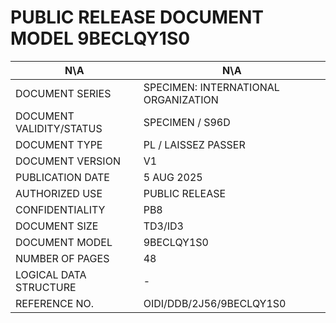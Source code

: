 # PUBLIC RELEASE DOCUMENT MODEL 9BECLQY1S0
| N\A                    | N\A                                    |
|--------------------------|--------------------------------------------|
| DOCUMENT SERIES         | SPECIMEN: INTERNATIONAL ORGANIZATION       |
| DOCUMENT VALIDITY/STATUS| SPECIMEN / S96D                            |
| DOCUMENT TYPE           | PL / LAISSEZ PASSER                        |
| DOCUMENT VERSION        | V1                                         |
| PUBLICATION DATE        | 5 AUG 2025                                 |
| AUTHORIZED USE          | PUBLIC RELEASE                             |
| CONFIDENTIALITY         | PB8                                        |
| DOCUMENT SIZE           | TD3/ID3                                    |
| DOCUMENT MODEL          | 9BECLQY1S0                                 |
| NUMBER OF PAGES         | 48                                         |
| LOGICAL DATA STRUCTURE  | -                                          |
| REFERENCE NO.           | OIDI/DDB/2J56/9BECLQY1S0                    |
